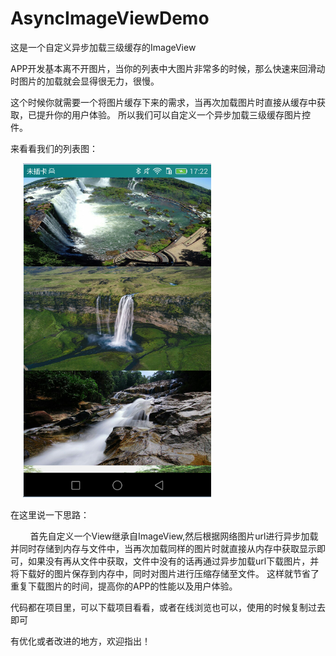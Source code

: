 # AsyncImageViewDemo
这是一个自定义异步加载三级缓存的ImageView


APP开发基本离不开图片，当你的列表中大图片非常多的时候，那么快速来回滑动时图片的加载就会显得很无力，很慢。

这个时候你就需要一个将图片缓存下来的需求，当再次加载图片时直接从缓存中获取，已提升你的用户体验。 所以我们可以自定义一个异步加载三级缓存图片控件。 


来看看我们的列表图：

&nbsp;&nbsp;&nbsp;&nbsp;&nbsp;![image](https://github.com/weioule/AsyncImageViewDemo/blob/master/app/img/001.png) 

在这里说一下思路：

&nbsp;&nbsp;&nbsp;&nbsp;&nbsp;&nbsp;&nbsp;&nbsp;首先自定义一个View继承自ImageView,然后根据网络图片url进行异步加载并同时存储到内存与文件中，当再次加载同样的图片时就直接从内存中获取显示即可，如果没有再从文件中获取，文件中没有的话再通过异步加载url下载图片，并将下载好的图片保存到内存中，同时对图片进行压缩存储至文件。
这样就节省了重复下载图片的时间，提高你的APP的性能以及用户体验。

代码都在项目里，可以下载项目看看，或者在线浏览也可以，使用的时候复制过去即可

有优化或者改进的地方，欢迎指出！
